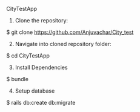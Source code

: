 CityTestApp

1) Clone the repository:

$ git clone https://github.com/Anjuvachar/City_test

2) Navigate into cloned repository folder:

$ cd CityTestApp

3) Install Dependencies

$ bundle

4) Setup database

$ rails db:create db:migrate